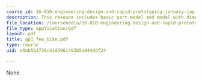 ```yaml
---
course_id: 16-810-engineering-design-and-rapid-prototyping-january-iap-2005
description: This resouce includes basic part model and model with dimensions.
file_location: /coursemedia/16-810-engineering-design-and-rapid-prototyping-january-iap-2005/e8ab5b3736c41d5961493b5a044ddf24_gp1_fea_bike.pdf
file_type: application/pdf
layout: pdf
title: gp1_fea_bike.pdf
type: course
uid: e8ab5b3736c41d5961493b5a044ddf24

---
```

None